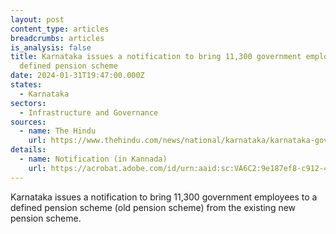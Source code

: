```yaml
---
layout: post
content_type: articles
breadcrumbs: articles
is_analysis: false
title: Karnataka issues a notification to bring 11,300 government employees to a
  defined pension scheme
date: 2024-01-31T19:47:00.000Z
states:
  - Karnataka
sectors:
  - Infrastructure and Governance
sources:
  - name: The Hindu
    url: https://www.thehindu.com/news/national/karnataka/karnataka-govt-issues-notification-bringing-back-about-11300-employees-to-ops/article67773952.ece
details:
  - name: Notification (in Kannada)
    url: https://acrobat.adobe.com/id/urn:aaid:sc:VA6C2:9e187ef8-c912-4cf9-a787-c05f2d59d00e
---
```

Karnataka issues a notification to bring 11,300 government employees to a defined pension scheme (old pension scheme) from the existing new pension scheme.
